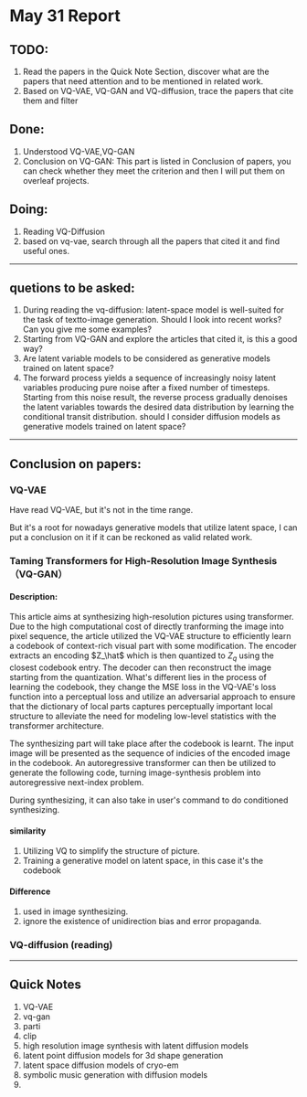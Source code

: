# May 31 Report


## TODO:
1. Read the papers in the Quick Note Section, discover what are the papers that need attention and to be mentioned in related work.
2. Based on VQ-VAE, VQ-GAN and VQ-diffusion, trace the papers that cite them and filter 
## Done:
1. Understood VQ-VAE,VQ-GAN
2. Conclusion on VQ-GAN:
This part is listed in Conclusion of papers, you can check whether they meet the criterion and then I will put them on overleaf projects.
## Doing:
1. Reading VQ-Diffusion
2. based on vq-vae, search through all the papers that cited it and find useful ones.




----------------------

## quetions to be asked:

1. During reading the vq-diffusion: latent-space model is well-suited for the task of textto-image generation. Should I look into recent works? Can you give me some examples?
2. Starting from VQ-GAN and explore the articles that cited it, is this a good way?
3. Are latent variable models to be considered as generative models trained on latent space?
4. The forward process yields a sequence of increasingly noisy latent variables producing pure noise after a fixed number of timesteps. Starting from this noise result, the reverse process gradually denoises the latent variables towards the desired data distribution by learning the conditional transit distribution. should I consider diffusion models as generative models trained on latent space?
   



------------------------

## Conclusion on papers:

### VQ-VAE
Have read VQ-VAE, but it's not in the time range.

But it's a root for nowadays generative models that utilize latent space, I can put a conclusion on it if it can be reckoned as valid related work.


### Taming Transformers for High-Resolution Image Synthesis（VQ-GAN）
#### Description:
This article aims at synthesizing high-resolution pictures using transformer. Due to the high computational cost of directly tranforming the image into pixel sequence, the article utilized the VQ-VAE structure to efficiently learn a codebook of context-rich visual part with some modification. The encoder extracts an encoding $Z_\hat$ which is then quantized to $Z_q$ using the closest codebook entry. The decoder can then reconstruct the image starting from the quantization. What's different lies in the process of learning the codebook, they change the MSE loss in the VQ-VAE's loss function into a perceptual loss and utilize an adversarial approach to ensure that the dictionary of local parts captures perceptually important local structure to alleviate the need for modeling low-level statistics with the transformer architecture. 

The synthesizing part will take place after the codebook is learnt. The input image will be presented as the sequence of indicies of the encoded image in the codebook. An autoregressive transformer can then be utilized to generate the following code, turning image-synthesis problem into autoregressive next-index problem. 

During synthesizing, it can also take in user's command to do conditioned synthesizing.
#### similarity
1. Utilizing VQ to simplify the structure of picture.
2. Training a generative model on latent space, in this case it's the codebook

#### Difference
1. used in image synthesizing.
2. ignore the existence of unidirection bias and error propaganda.
   
### VQ-diffusion (reading)




--------------------------
## Quick Notes
1. VQ-VAE
2. vq-gan
3. parti
4. clip
5. high resolution image synthesis with latent diffusion models
6. latent point diffusion models for 3d shape generation
7. latent space diffusion models of cryo-em
8. symbolic music generation with diffusion models
9.  
